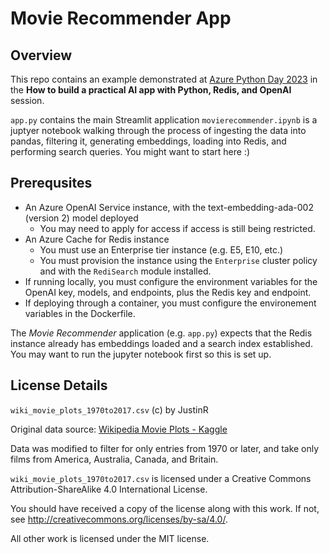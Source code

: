 # Movie Recommender App

## Overview
This repo contains an example demonstrated at [Azure Python Day 2023](https://learn.microsoft.com/en-us/events/learn-events/azuredevelopers-pythonday/) in the **How to build a practical AI app with Python, Redis, and OpenAI** session. 

`app.py` contains the main Streamlit application 
`movierecommender.ipynb` is a juptyer notebook walking through the process of ingesting the data into pandas, filtering it, generating embeddings, loading into Redis, and performing search queries. You might want to start here :)

## Prerequsites
- An Azure OpenAI Service instance, with the text-embedding-ada-002 (version 2) model deployed
  - You may need to apply for access if access is still being restricted. 
- An Azure Cache for Redis instance
  - You must use an Enterprise tier instance (e.g. E5, E10, etc.)
  - You must provision the instance using the `Enterprise` cluster policy and with the `RediSearch` module installed.
- If running locally, you must configure the environment variables for the OpenAI key, models, and endpoints, plus the Redis key and endpoint.
- If deploying through a container, you must configure the environement variables in the Dockerfile.

The _Movie Recommender_ application (e.g. `app.py`) expects that the Redis instance already has embeddings loaded and a search index established. You may want to run the jupyter notebook first so this is set up.

## License Details
`wiki_movie_plots_1970to2017.csv` (c) by JustinR

Original data source: [Wikipedia Movie Plots - Kaggle](https://www.kaggle.com/datasets/jrobischon/wikipedia-movie-plots)

Data was modified to filter for only entries from 1970 or later, and take only films from America, Australia, Canada, and Britain. 

`wiki_movie_plots_1970to2017.csv` is licensed under a
Creative Commons Attribution-ShareAlike 4.0 International License.

You should have received a copy of the license along with this
work. If not, see <http://creativecommons.org/licenses/by-sa/4.0/>.

All other work is licensed under the MIT license. 
